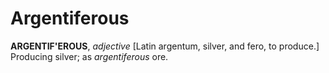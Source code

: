 # Argentiferous

**ARGENTIF'EROUS**, _adjective_ \[Latin argentum, silver, and fero, to produce.\] Producing silver; as _argentiferous_ ore.